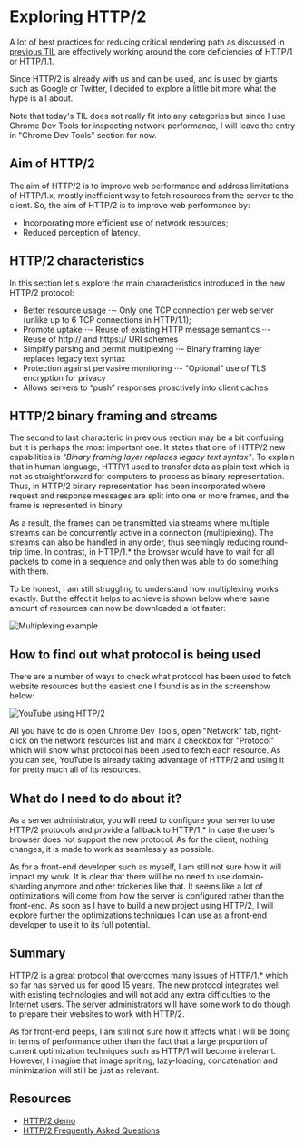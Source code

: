 # Exploring HTTP/2

A lot of best practices for reducing critical rendering path as discussed in [previous TIL](https://github.com/ramkarolis/til/blob/master/html-css/critical-rendering-path.md) are effectively working around the core deficiencies of HTTP/1 or HTTP/1.1.

Since HTTP/2 is already with us and can be used, and is used by giants such as Google or Twitter, I decided to explore a little bit more what the hype is all about.

Note that today's TIL does not really fit into any categories but since I use Chrome Dev Tools for inspecting network performance, I will leave the entry in "Chrome Dev Tools" section for now.


## Aim of HTTP/2

The aim of HTTP/2 is to improve web performance and address limitations of HTTP/1.x, mostly inefficient way to fetch resources from the server to the client. So, the aim of HTTP/2 is to improve web performance by:

- Incorporating more efficient use of network resources;
- Reduced perception of latency.


## HTTP/2 characteristics

In this section let's explore the main characteristics introduced in the new HTTP/2 protocol:

- Better resource usage
⋅⋅- Only one TCP connection per web server (unlike up to 6 TCP connections in HTTP/1.1);
- Promote uptake
⋅⋅- Reuse of existing HTTP message semantics
⋅⋅- Reuse of http:// and https:// URI schemes
- Simplify parsing and permit multiplexing
⋅⋅- Binary framing layer replaces legacy text syntax
- Protection against pervasive monitoring
⋅⋅- “Optional” use of TLS encryption for privacy
- Allows servers to “push” responses proactively into client caches


## HTTP/2 binary framing and streams

The second to last characteric in previous section may be a bit confusing but it is perhaps the most important one. It states that one of HTTP/2 new capabilities is *"Binary framing layer replaces legacy text syntax"*. To explain that in human language, HTTP/1 used to transfer data as plain text which is not as straightforward for computers to process as binary representation. Thus, in HTTP/2 binary representation has been incorporated where request and response messages are split into one or more frames, and the frame is represented in binary.

As a result, the frames can be transmitted via streams where multiple streams can be concurrently active in a connection (multiplexing). The streams can also be handled in any order, thus seemingly reducing round-trip time. In contrast, in HTTP/1.* the browser would have to wait for all packets to come in a sequence and only then was able to do something with them.

To be honest, I am still struggling to understand how multiplexing works exactly. But the effect it helps to achieve is shown below where same amount of resources can now be downloaded a lot faster:

![Multiplexing example](https://github.com/ramkarolis/til/blob/master/images/multiplexing.png "Multiplexing example")


## How to find out what protocol is being used

There are a number of ways to check what protocol has been used to fetch website resources but the easiest one I found is as in the screenshow below:

![YouTube using HTTP/2](https://github.com/ramkarolis/til/blob/master/images/youtue-h2.png "YouTube using HTTP/2")

All you have to do is open Chrome Dev Tools, open "Network" tab, right-click on the network resources list and mark a checkbox for "Protocol" which will show what protocol has been used to fetch each resource. As you can see, YouTube is already taking advantage of HTTP/2 and using it for pretty much all of its resources.

## What do I need to do about it?

As a server administrator, you will need to configure your server to use HTTP/2 protocols and provide a fallback to HTTP/1.* in case the user's browser does not support the new protocol. As for the client, nothing changes, it is made to work as seamlessly as possible.

As for a front-end developer such as myself, I am still not sure how it will impact my work. It is clear that there will be no need to use domain-sharding anymore and other trickeries like that. It seems like a lot of optimizations will come from how the server is configured rather than the front-end. As soon as I have to build a new project using HTTP/2, I will explore further the optimizations techniques I can use as a front-end developer to use it to its full potential.

## Summary

HTTP/2 is a great protocol that overcomes many issues of HTTP/1.* which so far has served us for good 15 years. The new protocol integrates well with existing technologies and will not add any extra difficulties to the Internet users. The server administrators will have some work to do though to prepare their websites to work with HTTP/2.

As for front-end peeps, I am still not sure how it affects what I will be doing in terms of performance other than the fact that a large proportion of current optimization techniques such as HTTP/1 will become irrelevant. However, I imagine that image spriting, lazy-loading, concatenation and minimization will still be just as relevant.

## Resources

- [HTTP/2 demo](http://www.http2demo.io/)
- [HTTP/2 Frequently Asked Questions](https://http2.github.io/faq/)